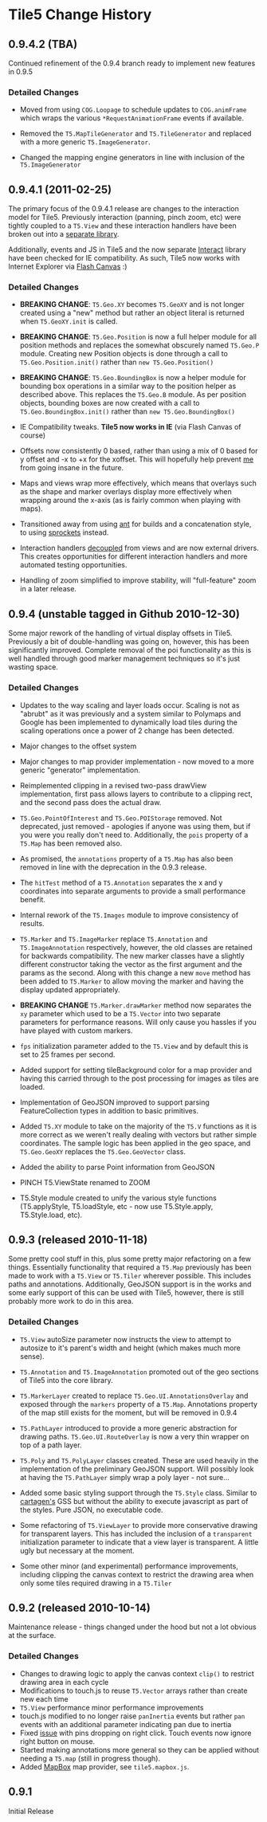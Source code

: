 # Tile5 Change History

## 0.9.4.2 (TBA)

Continued refinement of the 0.9.4 branch ready to implement new features in 0.9.5

### Detailed Changes

- Moved from using `COG.Loopage` to schedule updates to `COG.animFrame` which wraps the various `*RequestAnimationFrame` events if available.

- Removed the `T5.MapTileGenerator` and `T5.TileGenerator` and replaced with a more generic `T5.ImageGenerator`.

- Changed the mapping engine generators in line with inclusion of the `T5.ImageGenerator`

## 0.9.4.1 (2011-02-25)

The primary focus of the 0.9.4.1 release are changes to the interaction model for Tile5.  Previously interaction (panning, pinch zoom, etc) were tightly coupled to a `T5.View` and these interaction handlers have been broken out into a [separate library](https://github.com/sidelab/interact).

Additionally, events and JS in Tile5 and the now separate [Interact](https://github.com/sidelab/interact) library have been checked for IE compatibility.  As such, Tile5 now works with Internet Explorer via [Flash Canvas](http://flashcanvas.net) :)

### Detailed Changes

- __BREAKING CHANGE__: `T5.Geo.XY` becomes `T5.GeoXY` and is not longer created using a "new" method but rather an object literal is returned when `T5.GeoXY.init` is called.

- __BREAKING CHANGE__: `T5.Geo.Position` is now a full helper module for all position methods and replaces the somewhat obscurely named `T5.Geo.P` module.  Creating new Position objects is done through a call to `T5.Geo.Position.init()` rather than `new T5.Geo.Position()`

- __BREAKING CHANGE__: `T5.Geo.BoundingBox` is now a helper module for bounding box operations in a similar way to the position helper as described above.  This replaces the `T5.Geo.B` module.  As per position objects, bounding boxes are now created with a call to `T5.Geo.BoundingBox.init()` rather than `new T5.Geo.BoundingBox()`

- IE Compatibility tweaks. __Tile5 now works in IE__ (via Flash Canvas of course)

- Offsets now consistently 0 based, rather than using a mix of 0 based for y offset and -x to +x for the xoffset.  This will hopefully help prevent [me](http://twitter.com/DamonOehlman) from going insane in the future.

- Maps and views wrap more effectively, which means that overlays such as the shape and marker overlays display more effectively when wrapping around the x-axis (as is fairly common when playing with maps).

- Transitioned away from using [ant](http://ant.apache.org/) for builds and a concatenation style, to using [sprockets](http://www.getsprockets.com/) instead.

- Interaction handlers [decoupled](https://github.com/sidelab/interact) from views and are now external drivers.  This creates opportunities for different interaction handlers and more automated testing opportunities.

- Handling of zoom simplified to improve stability, will "full-feature" zoom in a later release.

## 0.9.4 (unstable tagged in Github 2010-12-30)

Some major rework of the handling of virtual display offsets in Tile5.  Previously a bit of double-handling was going on, however, this has been significantly improved.  Complete removal of the poi functionality as this is well handled through good marker management techniques so it's just
wasting space.

### Detailed Changes

- Updates to the way scaling and layer loads occur.  Scaling is not as "abrubt" as it was previously and a system similar to Polymaps and Google has been implemented to dynamically load tiles during the scaling operations once a power of 2 change has been detected.

- Major changes to the offset system

- Major changes to map provider implementation - now moved to a more generic "generator" implementation.

- Reimplemented clipping in a revised two-pass drawView implementation, first pass allows layers to contribute to a clipping rect, and the second pass does the actual draw.

- `T5.Geo.PointOfInterest` and `T5.Geo.POIStorage` removed. Not deprecated, just removed - apologies if anyone was using them, but if you were you really don't need to.  Additionally, the `pois` property of a `T5.Map` has been removed also.

- As promised, the `annotations` property of a `T5.Map` has also been removed in line with the deprecation in the 0.9.3 release.

- The `hitTest` method of a `T5.Annotation` separates the x and y coordinates into separate arguments to provide a small performance benefit.

- Internal rework of the `T5.Images` module to improve consistency of results.

- `T5.Marker` and `T5.ImageMarker` replace `T5.Annotation` and `T5.ImageAnnotation` respectively, however, the old classes are retained for backwards compatibility.  The new marker classes have a slightly different constructor taking the vector as the first argument and the params as the second.  Along with this change a new `move` method has been added to `T5.Marker` to allow moving the marker and having the display updated appropriately.

- __BREAKING CHANGE__ `T5.Marker.drawMarker` method now separates the `xy` parameter which used to be a `T5.Vector` into two separate parameters for performance reasons.  Will only cause you hassles if you have played with custom markers.

- `fps` initialization parameter added to the `T5.View` and by default this is set to 25 frames per second.

- Added support for setting tileBackground color for a map provider and having this carried through to the post processing for images as tiles are loaded.

- Implementation of GeoJSON improved to support parsing FeatureCollection types in addition to basic primitives.

- Added `T5.XY` module to take on the majority of the `T5.V` functions as it is more correct as we weren't really dealing with vectors but rather simple coordinates.  The sample logic has been applied in the geo space, and `T5.Geo.GeoXY` replaces the `T5.Geo.GeoVector` class.

- Added the ability to parse Point information from GeoJSON

- PINCH T5.ViewState renamed to ZOOM

- T5.Style module created to unify the various style functions (T5.applyStyle, T5.loadStyle, etc - now use T5.Style.apply, T5.Style.load, etc).

## 0.9.3 (released 2010-11-18)

Some pretty cool stuff in this, plus some pretty major refactoring on a few things.  Essentially functionality that required a `T5.Map` previously has been made to work with a `T5.View` or `T5.Tiler` wherever possible.  This includes paths and annotations.  Additionally, GeoJSON support is in the works and some early support of this can be used with Tile5, however, there is still probably more work to do in this area.

### Detailed Changes

- `T5.View` autoSize parameter now instructs the view to attempt to autosize to it's parent's width and height (which makes much more sense).

- `T5.Annotation` and `T5.ImageAnnotation` promoted out of the geo sections of Tile5 into the core library.

- `T5.MarkerLayer` created to replace `T5.Geo.UI.AnnotationsOverlay` and exposed through the `markers` property of a `T5.Map`.  Annotations property of the map still exists for the moment, but will be removed in 0.9.4

- `T5.PathLayer` introduced to provide a more generic abstraction for drawing paths.  `T5.Geo.UI.RouteOverlay` is now a very thin wrapper on top of a path layer.

- `T5.Poly` and `T5.PolyLayer` classes created.  These are used heavily in the implementation of the preliminary GeoJSON support.  Will possibly look at having the `T5.PathLayer` simply wrap a poly layer - not sure...

- Added some basic styling support through the `T5.Style` class.  Similar to [cartagen's](http://cartagen.org) GSS but without the ability to execute javascript as part of the styles.  Pure JSON, no executable code.

- Some refactoring of `T5.ViewLayer` to provide more conservative drawing for transparent layers.  This has included the inclusion of a `transparent` initialization parameter to indicate that a view layer is transparent.  A little ugly but necessary at the moment.

- Some other minor (and experimental) performance improvements, including clipping the canvas context to restrict the drawing area when only some tiles required drawing in a `T5.Tiler`

## 0.9.2 (released 2010-10-14)

Maintenance release - things changed under the hood but not a lot obvious at
the surface.

### Detailed Changes

- Changes to drawing logic to apply the canvas context `clip()` to restrict drawing area in each cycle
- Modifications to touch.js to reuse `T5.Vector` arrays rather than create new each time
- `T5.View` performance minor performance improvements
- touch.js modified to no longer raise `panInertia` events but rather `pan` events with an additional parameter indicating pan due to inertia
- Fixed [issue](http://github.com/sidelab/tile5/issues/closed#issue/32) with pins dropping on right click.  Touch events now ignore right button on mouse.
- Started making annotations more general so they can be applied without needing a `T5.map` (still in progress though).
- Added [MapBox](http://mapbox.com) map provider, see `tile5.mapbox.js`.

## 0.9.1 

Initial Release